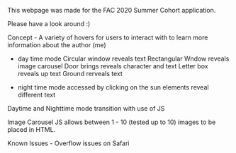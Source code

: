 This webpage was made for the FAC 2020 Summer Cohort application.

Please have a look around :)

Concept - A variety of hovers for users to interact with to learn more information about the author (me)

- day time mode
    Circular window reveals text
    Rectangular Wndow reveals image carousel
    Door brings reveals character and text
    Letter box reveals up text
    Ground rerveals text

- night time mode accessed by clicking on the sun
    elements reveal different text
    
Daytime and Nighttime mode transition with use of JS

Image Carousel JS allows between 1 - 10 (tested up to 10) images to be placed in HTML.

Known Issues -
Overflow issues on Safari
